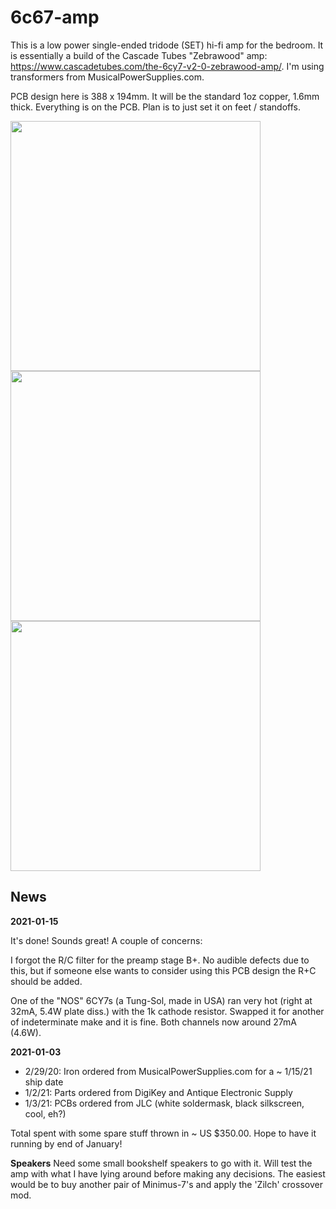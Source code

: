 # 6c67-amp

This is a low power single-ended tridode (SET) hi-fi amp for the
bedroom.  It is essentially a build of the Cascade Tubes "Zebrawood"
amp: https://www.cascadetubes.com/the-6cy7-v2-0-zebrawood-amp/.  I'm
using transformers from MusicalPowerSupplies.com.

PCB design here is 388 x 194mm.  It will be the standard 1oz copper, 1.6mm thick.
Everything is on the PCB.  Plan is to just set it on feet / standoffs.

<img src="https://github.com/eshazen/6cy7-amp/blob/main/pix/under_test.jpg" width=400>
<img src="https://github.com/eshazen/6cy7-amp/blob/main/pix/bare_.jpg" width=400>
<img src="https://github.com/eshazen/6cy7-amp/blob/main/pix/top_view.jpg" width=400>


## News

**2021-01-15**

It's done!  Sounds great!  A couple of concerns:

I forgot the R/C filter for the preamp stage B+.  No audible defects due to this, but if someone else wants
to consider using this PCB design the R+C should be added.

One of the "NOS" 6CY7s (a Tung-Sol, made in USA) ran very hot (right at 32mA, 5.4W plate diss.) with
the 1k cathode resistor.  Swapped it for another of indeterminate make and it is fine.  Both channels
now around 27mA (4.6W).

**2021-01-03**

* 2/29/20: Iron ordered from MusicalPowerSupplies.com for a ~ 1/15/21 ship date
* 1/2/21: Parts ordered from DigiKey and Antique Electronic Supply
* 1/3/21: PCBs ordered from JLC (white soldermask, black silkscreen, cool, eh?)

Total spent with some spare stuff thrown in ~ US $350.00.  Hope to have it running by end of January!

**Speakers** Need some small bookshelf speakers to go with it.  Will test the amp with what I have lying around before making any decisions.  The easiest would be to buy another pair of Minimus-7's and apply the 'Zilch' crossover mod.
